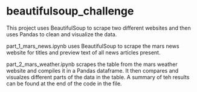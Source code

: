 # beautifulsoup_challenge

This project uses BeautifulSoup to scrape two different websites and then uses Pandas to clean and visualize the data.

part_1_mars_news.ipynb uses BeautifulSoup to scrape the mars news website for titles and preview text of all news articles present. 

part_2_mars_weather.ipynb scrapes the table from the mars weather website and compiles it in a Pandas dataframe. It then compares and visualzes different parts of the data in the table. A summary of teh results can be found at the end of the code in the file.